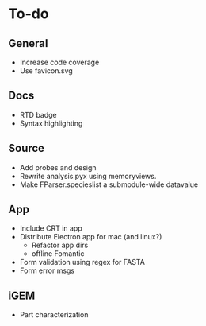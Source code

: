 # To-do

## General
- Increase code coverage
- Use favicon.svg

## Docs
- RTD badge
- Syntax highlighting

## Source
- Add probes and design
- Rewrite analysis.pyx using memoryviews.
- Make FParser.specieslist a submodule-wide datavalue

## App
- Include CRT in app
- Distribute Electron app for mac (and linux?)
    - Refactor app dirs
    - offline Fomantic
- Form validation using regex for FASTA
- Form error msgs

## iGEM
- Part characterization